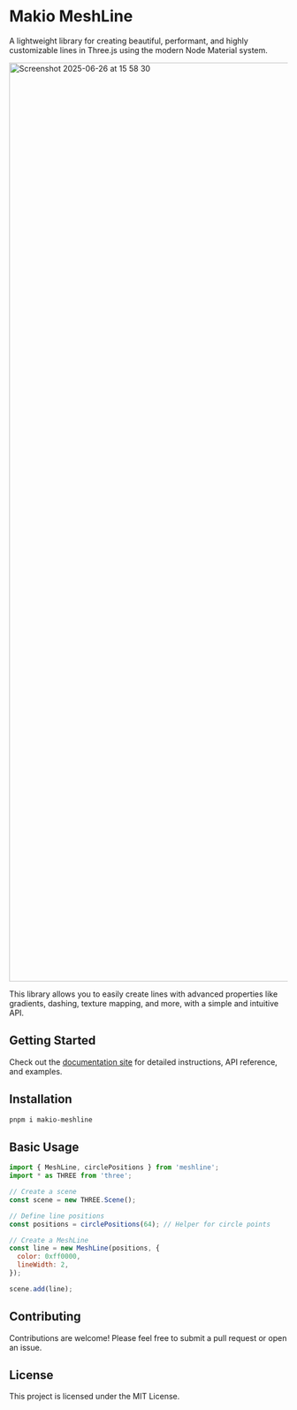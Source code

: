 # Makio MeshLine

A lightweight library for creating beautiful, performant, and highly customizable lines in Three.js using the modern Node Material system.

<img width="1661" alt="Screenshot 2025-06-26 at 15 58 30" src="https://github.com/user-attachments/assets/deb1ccd7-46a9-4be0-8f07-280c21aafe81" />

This library allows you to easily create lines with advanced properties like gradients, dashing, texture mapping, and more, with a simple and intuitive API.

## Getting Started

Check out the [documentation site](https://meshlines-docs.netlify.app/) for detailed instructions, API reference, and examples.

## Installation

```bash
pnpm i makio-meshline
```

## Basic Usage

```javascript
import { MeshLine, circlePositions } from 'meshline';
import * as THREE from 'three';

// Create a scene
const scene = new THREE.Scene();

// Define line positions
const positions = circlePositions(64); // Helper for circle points

// Create a MeshLine
const line = new MeshLine(positions, {
  color: 0xff0000,
  lineWidth: 2,
});

scene.add(line);
```

## Contributing

Contributions are welcome! Please feel free to submit a pull request or open an issue.

## License

This project is licensed under the MIT License. 
